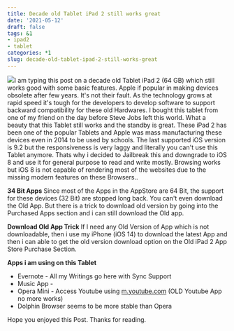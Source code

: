 ```yaml
---
title: Decade old Tablet iPad 2 still works great
date: '2021-05-12'
draft: false
tags: &1
- ipad2
- tablet
categories: *1
slug: decade-old-tablet-ipad-2-still-works-great
---
```






<img hash='9a2f27817263e93e07d19ef260075b12' src='/note/b9eb0839-bd32-4c3b-97c2-a2aeb22762e0/img/9a2f27817263e93e07d19ef260075b12/ipad2.jpg' style='--en-naturalWidth:851; --en-naturalHeight:315;' type='image/jpeg'/>I am typing this post on a decade old Tablet iPad 2 (64 GB) which still works good with some basic features. Apple if popular in making devices obsolete after few years. It's not their fault. As the technology grows at rapid speed it's tough for the developers to develop software to support backward compatibility for these old Hardwares. I bought this tablet from one of my friend on the day before Steve Jobs left this world. What a beauty that this Tablet still works and the standby is great.
These iPad 2 has been one of the popular Tablets and Apple was mass manufacturing these devices even in 2014 to be used by schools. The last supported iOS version is 9.2 but the responsiveness is very laggy and literally you can't use this Tablet anymore. Thats why i decided to Jailbreak this and downgrade to iOS 8 and use it for general purpose to read and write mostly. Browsing works but iOS 8 is not capable of rendering most of the websites due to the missing modern features on these Browsers..


<b>34 Bit Apps</b>
Since most of the Apps in the AppStore are 64 Bit, the support for these devices (32 Bit) are stopped long back. You can't even download the Old App. But there is a trick to download old version by going into the Purchased Apps section and i can still download the Old app.


<b>Download Old App Trick</b>
If I need any Old Version of  App which is not downloadable, then i use my iPhone (iOS 14) to download the latest App and then i can able to get the old version download option on the Old iPad 2 App Store Purchase Section. 


<b>Apps i am using on this Tablet </b>


- Evernote - All my Writings go here with Sync Support
- Music App - 
- Opera Mini - Access Youtube using <a href='http://m.youtube.com' rev='en_rl_none'>m.youtube.com</a> (OLD Youtube App no more works)
- Dolphin Browser seems to be more stable than Opera


Hope you enjoyed this Post. Thanks for reading.
